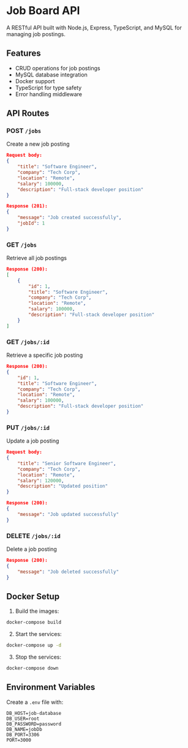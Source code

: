 # Job Board API

A RESTful API built with Node.js, Express, TypeScript, and MySQL for managing job postings.

## Features

- CRUD operations for job postings
- MySQL database integration
- Docker support
- TypeScript for type safety
- Error handling middleware

## API Routes

### POST `/jobs`
Create a new job posting
```json
Request body:
{
    "title": "Software Engineer",
    "company": "Tech Corp",
    "location": "Remote",
    "salary": 100000,
    "description": "Full-stack developer position"
}

Response (201):
{
    "message": "Job created successfully",
    "jobId": 1
}
```

### GET `/jobs`
Retrieve all job postings
```json
Response (200):
[
    {
        "id": 1,
        "title": "Software Engineer",
        "company": "Tech Corp",
        "location": "Remote",
        "salary": 100000,
        "description": "Full-stack developer position"
    }
]
```

### GET `/jobs/:id`
Retrieve a specific job posting
```json
Response (200):
{
    "id": 1,
    "title": "Software Engineer",
    "company": "Tech Corp",
    "location": "Remote",
    "salary": 100000,
    "description": "Full-stack developer position"
}
```

### PUT `/jobs/:id`
Update a job posting
```json
Request body:
{
    "title": "Senior Software Engineer",
    "company": "Tech Corp",
    "location": "Remote",
    "salary": 120000,
    "description": "Updated position"
}

Response (200):
{
    "message": "Job updated successfully"
}
```

### DELETE `/jobs/:id`
Delete a job posting
```json
Response (200):
{
    "message": "Job deleted successfully"
}
```

## Docker Setup

1. Build the images:
```bash
docker-compose build
```

2. Start the services:
```bash
docker-compose up -d
```

3. Stop the services:
```bash
docker-compose down
```

## Environment Variables

Create a `.env` file with:
```
DB_HOST=job-database
DB_USER=root
DB_PASSWORD=password
DB_NAME=jobDb
DB_PORT=3306
PORT=3000
```